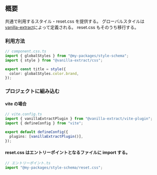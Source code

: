 ## 概要

共通で利用するスタイル・reset.css を提供する。
グローバルスタイルは[vanilla-extract](https://vanilla-extract.style/)によって定義される。
reset.css もそのうち移行する。

### 利用方法

```ts
// component.css.ts
import { globalStyles } from "@my-packages/style-schema";
import { style } from "@vanilla-extract/css";

export const title = style({
  color: globalStyles.color.brand,
});
```

### プロジェクトに組み込む

#### vite の場合

```ts
// vite.config.ts
import { vanillaExtractPlugin } from "@vanilla-extract/vite-plugin";
import { defineConfig } from "vite";

export default defineConfig({
  plugins: [vanillaExtractPlugin()],
});
```

#### reset.css はエントリーポイントとなるファイルに import する。

```ts
// エントリーポイント.ts
import "@my-packages/style-schema/reset.css";
```

